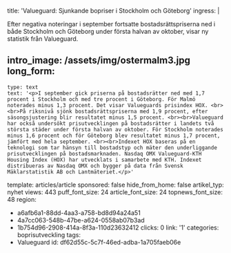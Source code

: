 title: 'Valueguard: Sjunkande bopriser i Stockholm och Göteborg'
ingress: |
  <p>Efter negativa noteringar i september fortsatte bostadsrättspriserna ned i både Stockholm och Göteborg under första halvan av oktober, visar ny statistik från Valueguard.
  </p>
  
intro_image: /assets/img/ostermalm3.jpg
long_form:
  -
    type: text
    text: '<p>I september gick priserna på bostadsrätter ned med 1,7 procent i Stockholm och med tre procent i Göteborg. För Malmö noterades minus 1,3 procent. Det visar Valueguards prisindex HOX. <br><br>På riksnivå sjönk bostadsrättspriserna med 1,9 procent, efter säsongsjustering blir resultatet minus 1,5 procent. <br><br>Valueguard har också undersökt prisutvecklingen på bostadsrätter i landets två största städer under första halvan av oktober. För Stockholm noterades minus 1,6 procent och för Göteborg blev resultatet minus 1,7 procent, jämfört med hela september. <br><br>Indexet HOX baseras på en teknologi som tar hänsyn till bostadstyp och mäter den underliggande prisutvecklingen på bostadsmarknaden. Nasdaq OMX Valueguard-KTH Housing Index (HOX) har utvecklats i samarbete med KTH. Indexet distribueras av Nasdaq OMX och bygger på data från Svensk Mäklarstatistik AB och Lantmäteriet.</p>'
template: articles/article
sponsored: false
hide_from_home: false
artikel_typ: nyhet
views: 443
puff_font_size: 24
article_font_size: 24
topnews_font_size: 48
region:
  - a6afb6a1-88dd-4aa3-a758-bd8d94a24a51
  - 4a7cc063-548b-47be-a624-0558ab07b3ad
  - 1b754d96-2908-414a-8f3a-110d23632412
clicks: 0
link: '1'
categories: boprisutveckling
tags:
  - Valueguard
id: df62d55c-5c7f-46ed-adba-1a705faeb06e
